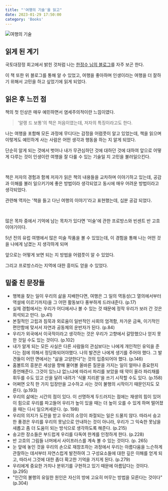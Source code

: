 ```yaml
---
title: "'여행의 기술'을 읽고"
date: 2023-01-29 17:50:00
category: 'Books'
---
```


![여행의 기술](https://user-images.githubusercontent.com/26461307/215312915-e9cac57e-f18f-4f8c-aca0-3719330617db.jpeg)

## 읽게 된 계기

국토대장정 회고에서 밝힌 것처럼 나는 [한정수 님의 블로그](https://ryan-han.com/)를 자주 보곤 한다.

이 책 또한 위 블로그를 통해 알 수 있었고, 여행을 좋아하며 인생이라는 여행을 더 잘하기 위해서 고민을 하고 싶었기에 읽게 되었다.

## 읽은 후 느낀 점

책의 첫 인상은 매우 예민하면서 염세주의적이란 느낌이였다.

> '알랭 드 보통'의 책은 처음이였는데, 저자의 특징이라고도 한다.

나는 여행을 포함해 모든 과정에 무디다는 감정을 어렴풋이 알고 있었는데, 책을 읽으며 이렇게도 예민하게 사는 사람은 어떤 생각과 행동을 하는 지 알게 되었다.

단순히 알게 되는 것에서 벗어나 내가 무관심하던 것에 대하던 것에 대하여 앞으로 어떻게 다루는 것이 인생이란 여행을 잘 다룰 수 있는 기술일 지 고민을 불러일으킨다.

<br />

책은 저자의 경험과 함께 저자가 읽은 책의 내용들을 교차하며 이야기하고 있는데, 공감과 이해를 불러 일으키기에 좋은 방법이라 생각되었고 동시에 매우 어려운 방법이라고 생각되었다.

관련해 역자는 '책을 들고 다닌 여행의 이야기'라고 표현했는데, 십분 공감 되었다.

<br />

많은 목차 중에서 기억에 남는 목차가 있다면 '미술'에 관한 프로방스와 빈센트 반 고흐 이야기이다.

5년 전의 유럽 여행에서 많은 미술 작품을 볼 수 있었는데, 이 경험을 통해 나는 어떤 것을 나에게 남겼는 지 생각하게 되며

앞으로는 어떻게 보면 되는 지 방법을 어렴풋이 알 수 있었다.

그리고 프로방스라는 지역에 대한 흥미도 얻을 수 있었다.

## 밑줄 친 문장들

- 행복을 찾는 일이 우리의 삶을 지배한다면, 여행은 그 일의 역동성(그 열의에서부터 역설에 이르기까지)을 그 어떤 활동보다 풍부하게 드러내준다. (p.17)
- 실제 경험에서는 우리가 어디에서나 볼 수 있는 것 때문에 정작 우리가 보러 간 것은 희석되고 만다. (p.41)
- 본질적인 고립과 침묵과 외로움이 일반적인 사회의 엄격함, 차가운 금욕, 이기적인 편안함에 맞서서 자연과 공동체의 운반자가 된다. (p.84)
- 우리가 외국에서 이국적이라고 생각하는 것은 우리가 고향에서 갈망했으나 얻지 못한 것일 수도 있는 것이다. (p.102)
- 내가 알게 되는 모든 사실은 다른 사람들의 관심보다는 나에게 개인적인 유익을 준다는 점에 의해서 정당화되어야했다. 나의 발견은 나에게 생기를 주어야 했다. 그 발견들이 어떤 면에서는 "삶을 고양한다"는 것의 입증되어야 했다. (p.146)
- 홈볼트의 흥분은 세상을 향해 물어볼 올바른 질문을 가지는 일이 얼마나 중요한지 증언해준다. 그것이 있느냐 없느냐에 따라서 파리를 보았을 때 약이 올라 파리채를 휘두를 수도 있고 산을 달려 내려가 '식물 지리론'을 쓰기 시작할 수도 있다. (p.158)
- 어쩌면 오직 한 가지 입장만을 고수하고 사는 것이 불행의 시작이기 때문인지도 모른다. (p.193)
- 우리의 삶에는 시간의 점이 있다. 이 선명하게 두드러지는 점에는 재생의 힘이 있어 이 힘으로 우리를 파고들어 우리가 높이 있을 때는 더 높이 오를 수 있게 하며 떨어졌을 때는 다시 일으켜세운다. (p. 198)
- 우리의 의지가 도전을 받고 우리의 소망이 좌절되는 일은 드물지 않다. 따라서 숭고한 풍경은 우리를 우리의 못남으로 안내하는 것이 아니라, 우리가 그 익숙한 못남을 새롭고 좀 더 도움이 되는 방식으로 생각하도록 해준다. (p.215)
- 숭고한 장소들은 부드럽게 우리를 다독여 한계를 인정하게 한다. (p.228)
- 반 고흐의 그림들 너머에서 사이프러스를 계속 볼 수 있는 것이다. (p. 265)
- 눈 앞에 놓인 것을 우리의 손으로 재창조하는 과정에서 우리는 아름다움을 느슨하게 관찰하는 데서부터 자연스럽게 발전하여 그 구성요소들에 대한 깊은 이해를 얻게 되고, 따라서 그것에 대한 좀더 확고한 기억을 가지게 된다. (p.279)
- 우리에게 중요한 가치나 분위기를 구현하고 있기 때문에 아름답다는 것이다. (p.295)
- "인간의 불행의 유일한 원인은 자신의 방에 고요히 머무는 방법을 모른다는 것이다" (p.304)
